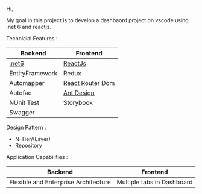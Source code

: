 Hi,

My goal in this project is to develop a dashbaord project on vscode using .net 6 and reactjs.





Technicial Features :

| Backend  | Frontend |
| ------------- | ------------- |
| [.net6](https://docs.microsoft.com/en-us/aspnet/core/introduction-to-aspnet-core?view=aspnetcore-6.0)  | [ReactJs](https://reactjs.org/) |
| EntityFramework | Redux |
| Automapper | React Router Dom |
| Autofac | [Ant Design](https://ant.design/) |
| NUnit Test | Storybook |
| Swagger |  |

Design Pattern :
- N-Tier/(Layer) 
- Repository 

Application Capabilities :

| Backend  | Frontend |
| ------------- | ------------- |
| Flexible and Enterprise Architecture  | Multiple tabs in Dashboard  |
